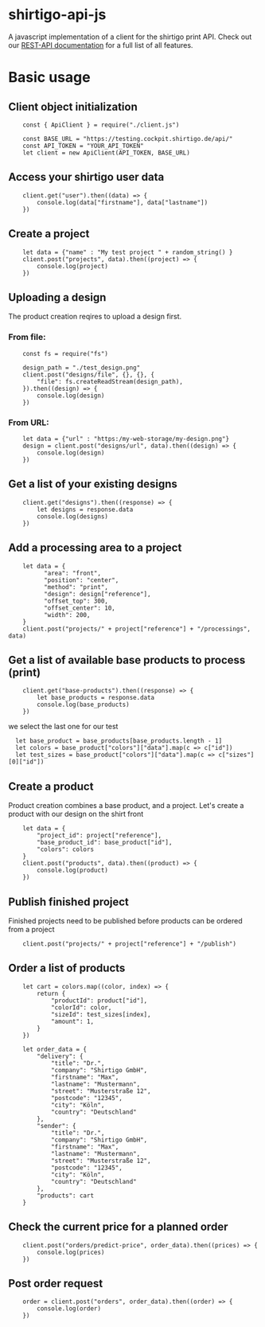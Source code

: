 # shirtigo-api-js
A javascript implementation of a client for the shirtigo print API.
Check out our [REST-API documentation](https://cockpit.shirtigo.de/docs/rest-api/) for a full list of all features.

# Basic usage
## Client object initialization
```
    const { ApiClient } = require("./client.js")

    const BASE_URL = "https://testing.cockpit.shirtigo.de/api/"
    const API_TOKEN = "YOUR_API_TOKEN"
    let client = new ApiClient(API_TOKEN, BASE_URL)
```
## Access your shirtigo user data
```
    client.get("user").then((data) => {
        console.log(data["firstname"], data["lastname"])
    })
```

## Create a project
```
    let data = {"name" : "My test project " + random_string() }
    client.post("projects", data).then((project) => {
        console.log(project)
    })
```

## Uploading a design
 The product creation reqires to upload a design first.
### From file:
```
    const fs = require("fs")

    design_path = "./test_design.png"
    client.post("designs/file", {}, {}, {
        "file": fs.createReadStream(design_path),
    }).then((design) => {
        console.log(design)
    })
```
### From URL:
```
    let data = {"url" : "https:/my-web-storage/my-design.png"}
    design = client.post("designs/url", data).then((design) => {
        console.log(design)
    })
```

## Get a list of your existing designs
```
    client.get("designs").then((response) => {
        let designs = response.data
        console.log(designs)
    })
```

## Add a processing area to a project
```
    let data = {
          "area": "front",
          "position": "center",
          "method": "print",
          "design": design["reference"],
          "offset_top": 300,
          "offset_center": 10,
          "width": 200,
    }
    client.post("projects/" + project["reference"] + "/processings", data)
```

## Get a list of available base products to process (print)
```
    client.get("base-products").then((response) => {
        let base_products = response.data
        console.log(base_products)
    })
```

we select the last one for our test
```
  let base_product = base_products[base_products.length - 1]
  let colors = base_product["colors"]["data"].map(c => c["id"])
  let test_sizes = base_product["colors"]["data"].map(c => c["sizes"][0]["id"])
```

## Create a product
Product creation combines a base product, and a project.
Let's create a product with our design on the shirt front
```
    let data = {
        "project_id": project["reference"],
        "base_product_id": base_product["id"],
        "colors": colors
    }
    client.post("products", data).then((product) => {
        console.log(product)
    })
```

## Publish finished project
 Finished projects need to be published before products can be ordered from a project
```
    client.post("projects/" + project["reference"] + "/publish")
```

## Order a list of products
```
    let cart = colors.map((color, index) => {
        return {
            "productId": product["id"],
            "colorId": color,
            "sizeId": test_sizes[index],
            "amount": 1,
        }
    })

    let order_data = {
        "delivery": {
            "title": "Dr.",
            "company": "Shirtigo GmbH",
            "firstname": "Max",
            "lastname": "Mustermann",
            "street": "Musterstraße 12",
            "postcode": "12345",
            "city": "Köln",
            "country": "Deutschland"
        },
        "sender": {
            "title": "Dr.",
            "company": "Shirtigo GmbH",
            "firstname": "Max",
            "lastname": "Mustermann",
            "street": "Musterstraße 12",
            "postcode": "12345",
            "city": "Köln",
            "country": "Deutschland"
        },
        "products": cart
    }
```
## Check the current price for a planned order
```
    client.post("orders/predict-price", order_data).then((prices) => {
        console.log(prices)
    })
```
## Post order request
```
    order = client.post("orders", order_data).then((order) => {
        console.log(order)
    })
```
